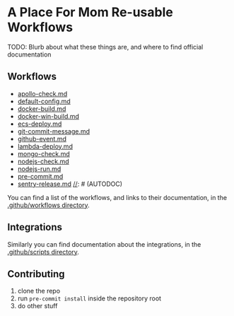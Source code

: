 # A Place For Mom Re-usable Workflows

TODO: Blurb about what these things are, and where to find official documentation

## Workflows

[//]: # (AUTODOC)
- [apollo-check.md](./docs/apollo-check.md)
- [default-config.md](./docs/default-config.md)
- [docker-build.md](./docs/docker-build.md)
- [docker-win-build.md](./docs/docker-win-build.md)
- [ecs-deploy.md](./docs/ecs-deploy.md)
- [git-commit-message.md](./docs/git-commit-message.md)
- [github-event.md](./docs/github-event.md)
- [lambda-deploy.md](./docs/lambda-deploy.md)
- [mongo-check.md](./docs/mongo-check.md)
- [nodejs-check.md](./docs/nodejs-check.md)
- [nodejs-run.md](./docs/nodejs-run.md)
- [pre-commit.md](./docs/pre-commit.md)
- [sentry-release.md](./docs/sentry-release.md)
[//]: # (AUTODOC)

You can find a list of the workflows, and links to their documentation, in the [.github/workflows directory](.github/workflows/README.md).

## Integrations

Similarly you can find documentation about the integrations, in the [.github/scripts directory](.github/scripts/README.md).

## Contributing

1. clone the repo
2. run `pre-commit install` inside the repository root
3. do other stuff
